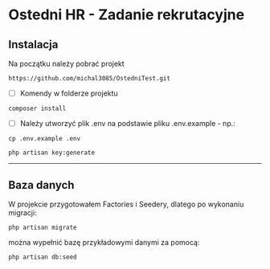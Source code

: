 # Ostedni HR - Zadanie rekrutacyjne

## Instalacja

Na początku należy pobrać projekt
```
https://github.com/michal3085/OstedniTest.git
```
- [ ] Komendy w folderze projektu
```
composer install
```
- [ ] Należy utworzyć plik .env na podstawie pliku .env.example - np.:
```
cp .env.example .env
```
```
php artisan key:generate
```
-----

## Baza danych

W projekcie przygotowałem Factories i Seedery, dlatego po wykonaniu migracji:

```
php artisan migrate
```

można wypełnić bazę przykładowymi danymi za pomocą:

```
php artisan db:seed
```


